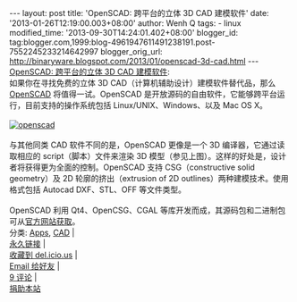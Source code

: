 --- layout: post title: 'OpenSCAD: 跨平台的立体 3D CAD 建模软件' date:
'2013-01-26T12:19:00.003+08:00' author: Wenh Q tags: - linux
modified\_time: '2013-09-30T14:24:01.402+08:00' blogger\_id:
tag:blogger.com,1999:blog-4961947611491238191.post-7552245233214642997
blogger\_orig\_url:
http://binaryware.blogspot.com/2013/01/openscad-3d-cad.html ---
[OpenSCAD: 跨平台的立体 3D CAD
建模软件](http://linuxtoy.org/archives/openscad.html): \
如果你在寻找免费的立体 3D CAD（计算机辅助设计）建模软件替代品，那么
[OpenSCAD](http://www.openscad.org/) 将值得一试。OpenSCAD
是开放源码的自由软件，它能够跨平台运行，目前支持的操作系统包括
Linux/UNIX、Windows、以及 Mac OS X。\
\
[![openscad](http://lt-file.b0.upaiyun.com/files/2012/12/openscad-thumb.png)](http://lt-file.b0.upaiyun.com/files/2012/12/openscad.png)\
\
与其他同类 CAD 软件不同的是，OpenSCAD 更像是一个 3D
编译器，它通过读取相应的 script（脚本）文件来渲染 3D
模型（参见上图）。这样的好处是，设计者将获得更为全面的控制。OpenSCAD
支持 CSG（constructive solid geometry）及 2D 轮廓的挤出（extrusion of 2D
outlines）两种建模技术。使用格式包括 Autocad DXF、STL、OFF 等文件类型。\
\
OpenSCAD 利用 Qt4、OpenCSG、CGAL
等库开发而成，其源码包和二进制包可从[官方网站获取](http://www.openscad.org/)。\
分类:
[Apps](http://linuxtoy.org/category/apps "View all posts in Apps"),
[CAD](http://linuxtoy.org/category/apps/cad "View all posts in CAD") | \
[永久链接](http://linuxtoy.org/archives/openscad.html) |\
[收藏到
del.icio.us](http://delicious.com/save?url=http://linuxtoy.org/archives/openscad.html&title=OpenSCAD:%20%E8%B7%A8%E5%B9%B3%E5%8F%B0%E7%9A%84%E7%AB%8B%E4%BD%93%203D%20CAD%20%E5%BB%BA%E6%A8%A1%E8%BD%AF%E4%BB%B6)
| \
[Email
给好友](mailto:?Subject=Check+This+Out&body=I+think+you'll+like+this:+http://linuxtoy.org/archives/openscad.html)
| \
[9 评论](http://linuxtoy.org/archives/openscad.html#comments) |\
[捐助本站](http://linuxtoy.org/faq/donate)
